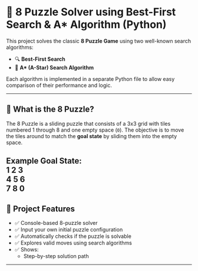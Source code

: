 # 🧩 8 Puzzle Solver using Best-First Search & A* Algorithm (Python)

This project solves the classic **8 Puzzle Game** using two well-known search algorithms:
- 🔍 **Best-First Search**
- 🌟 **A\* (A-Star) Search Algorithm**

Each algorithm is implemented in a separate Python file to allow easy comparison of their performance and logic.

---

## 🧠 What is the 8 Puzzle?

The 8 Puzzle is a sliding puzzle that consists of a 3x3 grid with tiles numbered 1 through 8 and one empty space (`0`). The objective is to move the tiles around to match the **goal state** by sliding them into the empty space.

Example Goal State:</br>
1 2 3</br>
4 5 6</br>
7 8 0</br>
---

## 🚀 Project Features

- ✅ Console-based 8-puzzle solver
- ✅ Input your own initial puzzle configuration
- ✅ Automatically checks if the puzzle is solvable
- ✅ Explores valid moves using search algorithms
- ✅ Shows:
  - Step-by-step solution path
 ---



